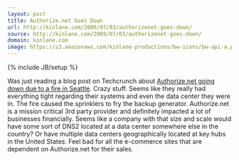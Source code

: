 ```yaml
---
layout: post
title: Authorize.net Goes Down
url: http://kinlane.com/2009/07/03/authorizenet-goes-down/
source: http://kinlane.com/2009/07/03/authorizenet-goes-down/
domain: kinlane.com
image: https://s3.amazonaws.com/kinlane-productions/bw-icons/bw-api-a.png
---
```

{% include JB/setup %}

<p>
     Was just reading a blog post on Techcrunch about <a href="http://www.techcrunch.com/2009/07/03/authorizenet-goes-under-e-commerce-vendors-left-hanging/">Authorize.net going down due to a fire in Seattle</a>. Crazy stuff. Seems like they really had everything tight regarding their systems and even the data center they were in. The fire caused the sprinklers to fry the backup generator. Authorize.net is a mission critical 3rd party provider and definitely impacted a lot of businesses financially. Seems like a company with that size and scale would have some sort of DNS2 located at a data center somewhere else in the country? Or have multiple data centers geographically located at key hubs in the United States. Feel bad for all the e-commerce sites that are dependent on Authorize.net for their sales.
</p>
<form>
     <input id="gwProxy" type="hidden" /><!--Session data--><input id="jsProxy" onclick="jsCall();" type="hidden" />
</form>